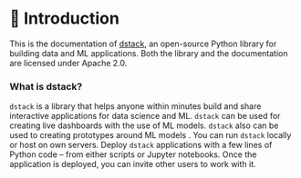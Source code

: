 # 👋 Introduction

This is the documentation of [dstack](https://dstack.ai), an open-source Python library for building data and ML applications. Both the library and the documentation are licensed under Apache 2.0. 

### What is dstack?

`dstack` is a library that helps anyone within minutes build and share interactive applications for data science and ML. `dstack` can be used for creating live dashboards with the use of ML models. `dstack` also can be used to creating prototypes around ML models . You can run `dstack` locally or host on own servers. Deploy `dstack` applications with a few lines of Python code – from either scripts or Jupyter notebooks. Once the application is deployed, you can invite other users to work with it.



